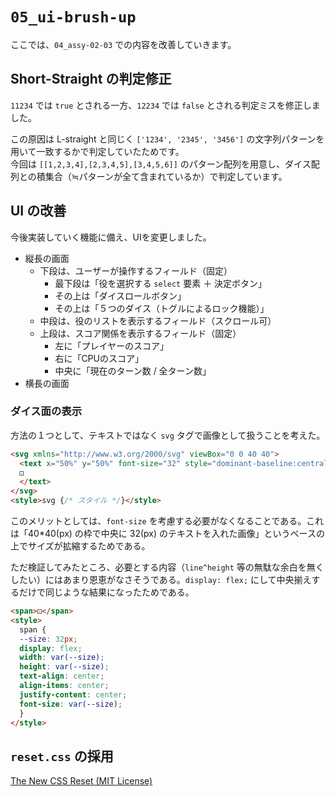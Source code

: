 # `05_ui-brush-up`

ここでは、`04_assy-02-03` での内容を改善していきます。

## Short-Straight の判定修正

`11234` では `true` とされる一方、`12234` では `false` とされる判定ミスを修正しました。

この原因は L-straight と同じく `['1234', '2345', '3456']` の文字列パターンを用いて一致するかで判定していたためです。  
今回は `[[1,2,3,4],[2,3,4,5],[3,4,5,6]]` のパターン配列を用意し、ダイス配列との積集合（≒パターンが全て含まれているか）で判定しています。

## UI の改善

今後実装していく機能に備え、UIを変更しました。

- 縦長の画面
  - 下段は、ユーザーが操作するフィールド（固定）
    - 最下段は「役を選択する `select` 要素 ＋ 決定ボタン」
    - その上は「ダイスロールボタン」
    - その上は「５つのダイス（トグルによるロック機能）」
  - 中段は、役のリストを表示するフィールド（スクロール可）
  - 上段は、スコア関係を表示するフィールド（固定）
    - 左に「プレイヤーのスコア」
    - 右に「CPUのスコア」
    - 中央に「現在のターン数 / 全ターン数」
- 横長の画面

### ダイス面の表示

方法の１つとして、テキストではなく `svg` タグで画像として扱うことを考えた。

```html
<svg xmlns="http://www.w3.org/2000/svg" viewBox="0 0 40 40">
  <text x="50%" y="50%" font-size="32" style="dominant-baseline:central;text-anchor:middle;">
  ⚀
  </text>
</svg>
<style>svg {/* スタイル */}</style>
```

このメリットとしては、`font-size` を考慮する必要がなくなることである。これは「40*40(px) の枠で中央に 32(px) のテキストを入れた画像」というベースの上でサイズが拡縮するためである。

ただ検証してみたところ、必要とする内容（`line^height` 等の無駄な余白を無くしたい）にはあまり恩恵がなさそうである。`display: flex;` にして中央揃えするだけで同じような結果になったためである。

```html
<span>⚀</span>
<style>
  span {
  --size: 32px;
  display: flex;
  width: var(--size);
  height: var(--size);
  text-align: center;
  align-items: center;
  justify-content: center;
  font-size: var(--size);
  }
</style>
```

## `reset.css` の採用

[The New CSS Reset (MIT License)](https://elad2412.github.io/the-new-css-reset/)
